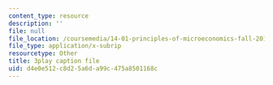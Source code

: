 ```yaml
---
content_type: resource
description: ''
file: null
file_location: /coursemedia/14-01-principles-of-microeconomics-fall-2018/d4e0e512c8d25a6da99c475a8501168c_BNy84DCRxzo.vtt
file_type: application/x-subrip
resourcetype: Other
title: 3play caption file
uid: d4e0e512-c8d2-5a6d-a99c-475a8501168c
---
```

